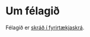 # Um félagið

Félagið er [skráð í fyrirtækjaskrá](https://skatturinn.is/fyrirtaekjaskra/leit/kennitala/5501140620).
